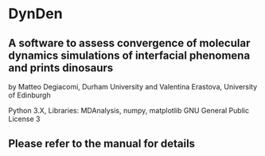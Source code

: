 # DynDen

## A software to assess convergence of molecular dynamics simulations of interfacial phenomena and prints dinosaurs

by Matteo Degiacomi, Durham University and Valentina Erastova, University of Edinburgh

Python 3.X, Libraries: MDAnalysis, numpy, matplotlib
GNU General Public License 3

## Please refer to the manual for details

